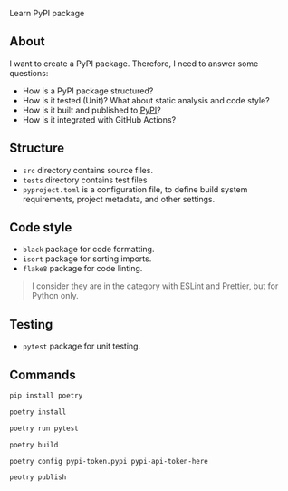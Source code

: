 Learn PyPI package

## About

I want to create a PyPI package. Therefore, I need to answer some questions:

- How is a PyPI package structured?
- How is it tested (Unit)? What about static analysis and code style?
- How is it built and published to [PyPI](https://pypi.org)?
- How is it integrated with GitHub Actions?

## Structure
- `src` directory contains source files.
- `tests` directory contains test files
- `pyproject.toml` is a configuration file, to define build system requirements, project metadata, and other settings.

## Code style
- `black` package for code formatting.
- `isort` package for sorting imports. 
- `flake8` package for code linting.

> I consider they are in the category with ESLint and Prettier, but for Python only.

## Testing
- `pytest` package for unit testing.

## Commands

```bash
pip install poetry

poetry install

poetry run pytest

poetry build

poetry config pypi-token.pypi pypi-api-token-here

peotry publish
```
